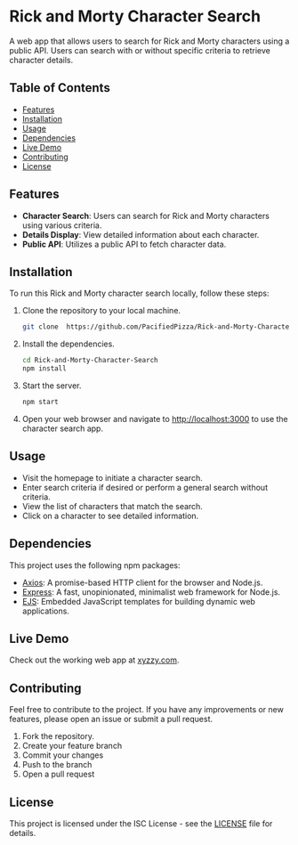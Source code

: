 # Rick and Morty Character Search

A web app that allows users to search for Rick and Morty characters using a public API. Users can search with or without specific criteria to retrieve character details.

## Table of Contents
- [Features](#features)
- [Installation](#installation)
- [Usage](#usage)
- [Dependencies](#dependencies)
- [Live Demo](#live-demo)
- [Contributing](#contributing)
- [License](#license)

## Features

- **Character Search**: Users can search for Rick and Morty characters using various criteria.
- **Details Display**: View detailed information about each character.
- **Public API**: Utilizes a public API to fetch character data.

## Installation

To run this Rick and Morty character search locally, follow these steps:

1. Clone the repository to your local machine.
    ```bash
    git clone  https://github.com/PacifiedPizza/Rick-and-Morty-Character-Search.git
    ```

2. Install the dependencies.
    ```bash
    cd Rick-and-Morty-Character-Search
    npm install
    ```

3. Start the server.
    ```bash
    npm start
    ```

4. Open your web browser and navigate to [http://localhost:3000](http://localhost:3000) to use the character search app.

## Usage

- Visit the homepage to initiate a character search.
- Enter search criteria if desired or perform a general search without criteria.
- View the list of characters that match the search.
- Click on a character to see detailed information.

## Dependencies

This project uses the following npm packages:

- [Axios](https://www.npmjs.com/package/axios): A promise-based HTTP client for the browser and Node.js.
- [Express](https://www.npmjs.com/package/express): A fast, unopinionated, minimalist web framework for Node.js.
- [EJS](https://www.npmjs.com/package/ejs): Embedded JavaScript templates for building dynamic web applications.

## Live Demo

Check out the working web app at [xyzzy.com](https://xyzzy.com).

## Contributing

Feel free to contribute to the project. If you have any improvements or new features, please open an issue or submit a pull request.

1. Fork the repository.
2. Create your feature branch 
3. Commit your changes
4. Push to the branch
5. Open a pull request

## License

This project is licensed under the ISC License - see the [LICENSE](LICENSE) file for details.
